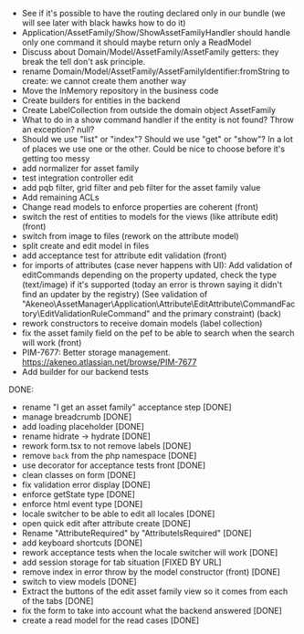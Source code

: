 - See if it's possible to have the routing declared only in our bundle (we will see later with black hawks how to do it)
- Application/AssetFamily/Show/ShowAssetFamilyHandler should handle only one command it should maybe return only a ReadModel
- Discuss about Domain/Model/AssetFamily/AssetFamily getters: they break the tell don't ask principle.
- rename Domain/Model/AssetFamily/AssetFamilyIdentifier:fromString to create: we cannot create them another way
- Move the InMemory repository in the business code
- Create builders for entities in the backend
- Create LabelCollection from outside the domain object AssetFamily
- What to do in a show command handler if the entity is not found? Throw an exception? null?
- Should we use "list" or "index"? Should we use "get" or "show"? In a lot of places we use one or the other. Could be nice to choose before it's getting too messy
- add normalizer for asset family
- test integration controller edit
- add pqb filter, grid filter and peb filter for the asset family value
- Add remaining ACLs
- Change read models to enforce properties are coherent (front)
- switch the rest of entities to models for the views (like attribute edit) (front)
- switch from image to files (rework on the attribute model)
- split create and edit model in files
- add acceptance test for attribute edit validation (front)
- for imports of attributes (case never happens with UI): Add validation of editCommands depending on the property updated, check the type (text/image) if it's supported (today an error is thrown saying it didn't find an updater by the registry)
  (See validation of "Akeneo\AssetManager\Application\Attribute\EditAttribute\CommandFactory\EditValidationRuleCommand" and the primary constraint) (back)
- rework constructors to receive domain models (label collection)
- fix the asset family field on the pef to be able to search when the search will work (front)
- PIM-7677: Better storage management. https://akeneo.atlassian.net/browse/PIM-7677
- Add builder for our backend tests

DONE:

- rename "I get an asset family" acceptance step [DONE]
- manage breadcrumb [DONE]
- add loading placeholder [DONE]
- rename hidrate -> hydrate [DONE]
- rework form.tsx to not remove labels [DONE]
- remove `back` from the php namespace [DONE]
- use decorator for acceptance tests front [DONE]
- clean classes on form [DONE]
- fix validation error display [DONE]
- enforce getState type [DONE]
- enforce html event type [DONE]
- locale switcher to be able to edit all locales [DONE]
- open quick edit after attribute create [DONE]
- Rename "AttributeRequired" by "AttributeIsRequired" [DONE]
- add keyboard shortcuts [DONE]
- rework acceptance tests when the locale switcher will work [DONE]
- add session storage for tab situation [FIXED BY URL]
- remove index in error throw by the model constructor (front) [DONE]
- switch to view models [DONE]
- Extract the buttons of the edit asset family view so it comes from each of the tabs [DONE]
- fix the form to take into account what the backend answered [DONE]
- create a read model for the read cases [DONE]
